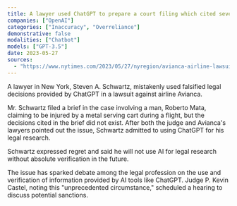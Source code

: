 ```yaml
---
title: A lawyer used ChatGPT to prepare a court filing which cited several nonexistent cases
companies: ["OpenAI"]
categories: ["Inaccuracy", "Overreliance"]
demonstrative: false
modalities: ["Chatbot"]
models: ["GPT-3.5"]
date: 2023-05-27
sources:
  - "https://www.nytimes.com/2023/05/27/nyregion/avianca-airline-lawsuit-chatgpt.html"
---
```


A lawyer in New York, Steven A. Schwartz, mistakenly used falsified legal decisions provided by ChatGPT in a lawsuit against airline Avianca.

Mr. Schwartz filed a brief in the case involving a man, Roberto Mata, claiming to be injured by a metal serving cart during a flight, but the decisions cited in the brief did not exist. After both the judge and Avianca's lawyers pointed out the issue, Schwartz admitted to using ChatGPT for his legal research.

Schwartz expressed regret and said he will not use AI for legal research without absolute verification in the future.

The issue has sparked debate among the legal profession on the use and verification of information provided by AI tools like ChatGPT. Judge P. Kevin Castel, noting this "unprecedented circumstance," scheduled a hearing to discuss potential sanctions.
